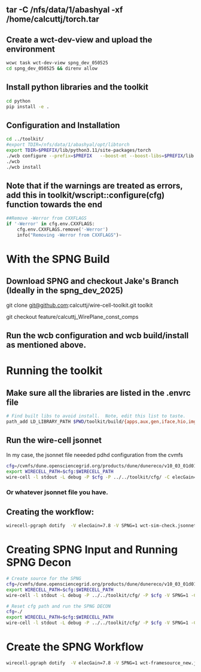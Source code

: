 
## tar -C /nfs/data/1/abashyal -xf /home/calcuttj/torch.tar
## Create a wct-dev-view and upload the environment
```bash
wcwc task wct-dev-view spng_dev_050525
cd spng_dev_050525 && direnv allow
```
## Install python libraries and the toolkit
```bash
cd python
pip install -e .
```
## Configuration and Installation
```bash
cd ../toolkit/
#export TDIR=/nfs/data/1/abashyal/opt/libtorch
export TDIR=$PREFIX/lib/python3.11/site-packages/torch 
./wcb configure --prefix=$PREFIX   --boost-mt --boost-libs=$PREFIX/lib   --boost-include=$PREFIX/include   --with-jsonnet-libs=gojsonnet   --with-cuda-lib=/usr/lib/x86_64-linux-gnu,$PREFIX/targets/x86_64-linux/lib   --with-cuda-include=/nfs/data/1/abashyal/spng/spng_dev_050525/local/targets/x86_64-linux/include/  --with-libtorch=$TDIR   --with-libtorch-include=$TDIR/include,$TDIR/include/torch/csrc/api/include   --with-root=$PREFIX
./wcb
./wcb install
```

## Note that if the warnings are treated as errors, add this in toolkit/wscript::configure(cfg) function towards the end

```python
##Remove -Werror from CXXFLAGS
if '-Werror' in cfg.env.CXXFLAGS:
    cfg.env.CXXFLAGS.remove('-Werror')
    info("Removing -Werror from CXXFLAGS")~
```
# With the SPNG Build

## Download SPNG and checkout Jake's Branch (Ideally in the spng_dev_2025)
git clone git@github.com:calcuttj/wire-cell-toolkit.git toolkit

git checkout feature/calcuttj_WirePlane_const_comps

## Run the wcb configuration and wcb build/install as mentioned above.

# Running the toolkit

## Make sure all the libraries are listed in the .envrc file
```bash
# Find built libs to avoid install.  Note, edit this list to taste.
path_add LD_LIBRARY_PATH $PWD/toolkit/build/{apps,aux,gen,iface,hio,img,pgraph,root,sig,sigproc,sio,spng,tbb,util} 
```

## Run the wire-cell jsonnet
In my case, the jsonnet file neeeded pdhd configuration from the cvmfs
```bash
cfg=/cvmfs/dune.opensciencegrid.org/products/dune/dunereco/v10_03_01d01/wire-cell-cfg/
export WIRECELL_PATH=$cfg:$WIRECELL_PATH 
wire-cell -l stdout -L debug -P $cfg -P ../../toolkit/cfg/ -C elecGain=7.8 ../../mytools/wct-sim-check.jsonnet
```

### Or whatever jsonnet file you have.

## Creating the workflow:

```bash
wirecell-pgraph dotify  -V elecGain=7.8 -V SPNG=1 wct-sim-check.jsonnet  pipeline.pdf
```

# Creating SPNG Input and Running SPNG Decon
```bash
# Create source for the SPNG
cfg=/cvmfs/dune.opensciencegrid.org/products/dune/dunereco/v10_03_01d01/wire-cell-cfg/
export WIRECELL_PATH=$cfg:$WIRECELL_PATH 
wire-cell -l stdout -L debug -P ../../toolkit/cfg/ -P $cfg -V SPNG=1 -C elecGain=7.8  wct-sim-framesink.jsonnet

# Reset cfg path and run the SPNG DECON
cfg=./
export WIRECELL_PATH=$cfg:$WIRECELL_PATH 
wire-cell -l stdout -L debug -P ../../toolkit/cfg/ -P $cfg -V SPNG=1 -C elecGain=7.8  wct-framesource_new.jsonnet 
```

# Create the SPNG Workflow
```bash
wirecell-pgraph dotify  -V elecGain=7.8 -V SPNG=1 wct-framesource_new.jsonnet output_spng.pdf
```
